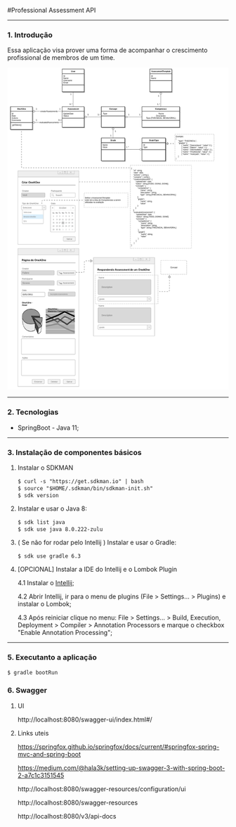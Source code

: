 #Professional Assessment API

---

### 1. Introdução

Essa aplicação visa prover uma forma de acompanhar o crescimento profissional de membros de um time.

![alt text](help/assessment_test.png "Title")

---

### 2. Tecnologias

- SpringBoot - Java 11;

---

### 3. Instalação de componentes básicos

1. Instalar o SDKMAN

    ```
    $ curl -s "https://get.sdkman.io" | bash
    $ source "$HOME/.sdkman/bin/sdkman-init.sh"
    $ sdk version
    ```

2. Instalar e usar o Java 8:

    ```
    $ sdk list java
    $ sdk use java 8.0.222-zulu
    ```

3. ( Se não for rodar pelo Intellij ) Instalar e usar o Gradle:

    ```
    $ sdk use gradle 6.3
    ```

4. [OPCIONAL] Instalar a IDE do Intellij e o Lombok Plugin

    4.1 Instalar o [Intellij](https://www.jetbrains.com/idea/);
    
    4.2 Abrir Intellij, ir para o menu de plugins (File > Settings... > Plugins) e instalar o Lombok;
    
    4.3 Após reiniciar clique no menu: File > Settings... > Build, Execution, Deployment >
   Compiler > Annotation Processors e marque o checkbox "Enable Annotation Processing";

---

### 5. Executanto a aplicação

```
$ gradle bootRun
```

### 6. Swagger

1. UI

    http://localhost:8080/swagger-ui/index.html#/

2. Links uteis

    https://springfox.github.io/springfox/docs/current/#springfox-spring-mvc-and-spring-boot

    https://medium.com/@hala3k/setting-up-swagger-3-with-spring-boot-2-a7c1c3151545

    http://localhost:8080/swagger-resources/configuration/ui

    http://localhost:8080/swagger-resources

    http://localhost:8080/v3/api-docs
